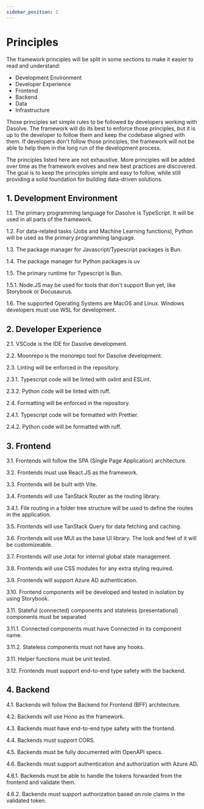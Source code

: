 ```yaml
---
sidebar_position: 2
---
```


# Principles

The framework principles will be split in some sections to make it easier to read and understand:

- Development Environment
- Developer Experience
- Frontend
- Backend
- Data
- Infrastructure

Those principles set simple rules to be followed by developers working with Dasolve. The framework will do its best to enforce those principles, but it is up to the developer to follow them and keep the codebase aligned with them. If developers don't follow those principles, the framework will not be able to help them in the long run of the development process.

The principles listed here are not exhaustive. More principles will be added over time as the framework evolves and new best practices are discovered. The goal is to keep the principles simple and easy to follow, while still providing a solid foundation for building data-driven solutions.

## 1. Development Environment

1.1. The primary programming language for Dasolve is TypeScript. It will be used in all parts of the framework.

1.2. For data-related tasks (Jobs and Machine Learning functions), Python will be used as the primary programming language.

1.3. The package manager for Javascript/Typescript packages is Bun.

1.4. The package manager for Python packages is uv

1.5. The primary runtime for Typescript is Bun.

1.5.1. Node.JS may be used for tools that don't support Bun yet, like Storybook or Docusaurus.

1.6. The supported Operating Systems are MacOS and Linux. Windows developers must use WSL for development.

## 2. Developer Experience

2.1. VSCode is the IDE for Dasolve development.

2.2. Moonrepo is the monorepo tool for Dasolve development.

2.3. Linting will be enforced in the repository.

2.3.1. Typescript code will be linted with oxlint and ESLint.

2.3.2. Python code will be linted with ruff.

2.4. Formatting will be enforced in the repository.

2.4.1. Typescript code will be formatted with Prettier.

2.4.2. Python code will be formatted with ruff.

## 3. Frontend

3.1. Frontends will follow the SPA (Single Page Application) architecture.

3.2. Frontends must use React.JS as the framework.

3.3. Frontends will be built with Vite.

3.4. Frontends will use TanStack Router as the routing library.

3.4.1. File routing in a folder tree structure will be used to define the routes in the application.

3.5. Frontends will use TanStack Query for data fetching and caching.

3.6. Frontends will use MUI as the base UI library. The look and feel of it will be customizeable.

3.7. Frontends will use Jotai for internal global state management.

3.8. Frontends will use CSS modules for any extra styling required.

3.9. Frontends will support Azure AD authentication.

3.10. Frontend components will be developed and tested in isolation by using Storybook.

3.11. Stateful (connected) components and stateless (presentational) components must be separated

3.11.1. Connected components must have Connected in its component name.

3.11.2. Stateless components must not have any hooks.

3.11. Helper functions must be unit tested.

3.12. Frontends must support end-to-end type safety with the backend.

## 4. Backend

4.1. Backends will follow the Backend for Frontend (BFF) architecture.

4.2. Backends will use Hono as the framework.

4.3. Backends must have end-to-end type safety with the frontend.

4.4. Backends must support CORS.

4.5. Backends must be fully documented with OpenAPI specs.

4.6. Backends must support authentication and authorization with Azure AD.

4.6.1. Backends must be able to handle the tokens forwarded from the frontend and validate them.

4.6.2. Backends must support authorization based on role claims in the validated token.
